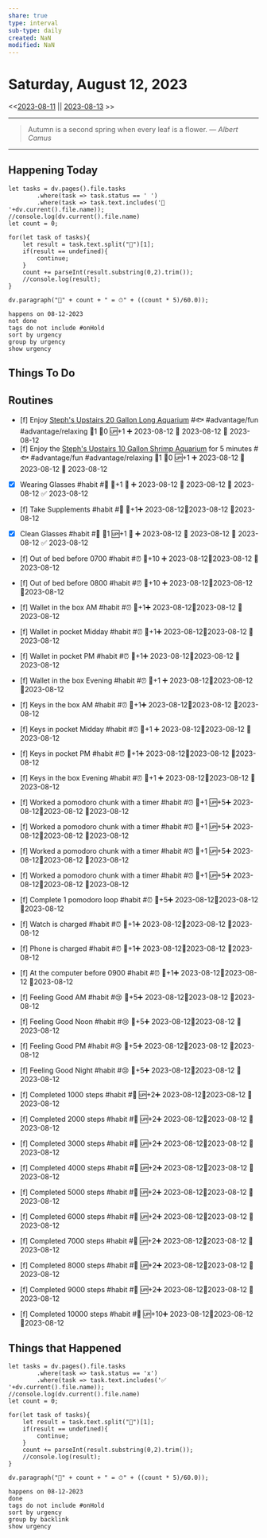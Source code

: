 ```yaml
---
share: true
type: interval
sub-type: daily
created: NaN 
modified: NaN
---
```

# Saturday, August 12, 2023
<<[2023-08-11](./2023-08-11.md) || [2023-08-13](2023-08-13.md) >>

---

> Autumn is a second spring when every leaf is a flower.
> — <cite>Albert Camus</cite>

---
## Happening Today
```dataviewjs
let tasks = dv.pages().file.tasks
		.where(task => task.status == ' ')
		.where(task => task.text.includes('🛫 '+dv.current().file.name));
//console.log(dv.current().file.name)
let count = 0;

for(let task of tasks){
	let result = task.text.split("🍅")[1];
	if(result == undefined){
		continue;
	}
	count += parseInt(result.substring(0,2).trim());
	//console.log(result);
}

dv.paragraph("🍅" + count + " = ⏱" + ((count * 5)/60.0));
```

```tasks
happens on 08-12-2023
not done
tags do not include #onHold
sort by urgency
group by urgency
show urgency
```

## Things To Do





























## Routines








- [f] Enjoy [Steph's Upstairs 20 Gallon Long Aquarium](Steph's%20Upstairs%2020%20Gallon%20Long%20Aquarium.md) #🐟 #advantage/fun #advantage/relaxing 🍅1 🥄0 🆙+1 ➕ 2023-08-12 🛫 2023-08-12 📅 2023-08-12
- [f] Enjoy the [Steph's Upstairs 10 Gallon Shrimp Aquarium](Steph's%20Upstairs%2010%20Gallon%20Shrimp%20Aquarium.md) for 5 minutes #🐟 #advantage/fun #advantage/relaxing 🍅1 🥄0 🆙+1 ➕ 2023-08-12 🛫 2023-08-12 📅 2023-08-12






















- [x] Wearing Glasses #habit #👴 🥄+1 🔺 ➕ 2023-08-12 🛫 2023-08-12 📅 2023-08-12 ✅ 2023-08-12
- [f] Take Supplements #habit #👴 🥄+1➕ 2023-08-12🛫2023-08-12 📆2023-08-12
- [x] Clean Glasses #habit #👴 🥄1 🆙+1 🔺 ➕ 2023-08-12 🛫 2023-08-12 📅 2023-08-12 ✅ 2023-08-12






- [f] Out of bed before 0700 #habit #⏰ 🥄+10 ➕ 2023-08-12🛫2023-08-12 📆2023-08-12
- [f] Out of bed before 0800 #habit #⏰ 🥄+10 ➕ 2023-08-12🛫2023-08-12 📆2023-08-12
- [f] Wallet in the box AM #habit #⏰ 🥄+1➕ 2023-08-12🛫2023-08-12 📆2023-08-12
- [f] Wallet in pocket Midday #habit #⏰ 🥄+1➕ 2023-08-12🛫2023-08-12 📆2023-08-12
- [f] Wallet in pocket PM #habit #⏰ 🥄+1➕ 2023-08-12🛫2023-08-12 📆2023-08-12
- [f] Wallet in the box Evening #habit #⏰ 🥄+1 ➕ 2023-08-12🛫2023-08-12 📆2023-08-12
- [f] Keys in the box AM #habit #⏰ 🥄+1➕ 2023-08-12🛫2023-08-12 📆2023-08-12
- [f] Keys in pocket Midday #habit #⏰ 🥄+1 ➕ 2023-08-12🛫2023-08-12 📆2023-08-12
- [f] Keys in pocket PM #habit #⏰ 🥄+1➕ 2023-08-12🛫2023-08-12 📆2023-08-12
- [f] Keys in the box Evening #habit #⏰ 🥄+1 ➕ 2023-08-12🛫2023-08-12 📆2023-08-12
- [f] Worked a pomodoro chunk with a timer #habit #⏰ 🥄+1 🆙+5➕ 2023-08-12🛫2023-08-12 📆2023-08-12
- [f] Worked a pomodoro chunk with a timer #habit #⏰ 🥄+1 🆙+5➕ 2023-08-12🛫2023-08-12 📆2023-08-12
- [f] Worked a pomodoro chunk with a timer #habit #⏰ 🥄+1 🆙+5➕ 2023-08-12🛫2023-08-12 📆2023-08-12
- [f] Worked a pomodoro chunk with a timer #habit #⏰ 🥄+1 🆙+5➕ 2023-08-12🛫2023-08-12 📆2023-08-12
- [f] Complete 1 pomodoro loop #habit #⏰ 🥄+5➕ 2023-08-12🛫2023-08-12 📆2023-08-12
- [f] Watch is charged #habit #⏰ 🥄+1➕ 2023-08-12🛫2023-08-12 📆2023-08-12
- [f] Phone is charged #habit #⏰ 🥄+1➕ 2023-08-12🛫2023-08-12 📆2023-08-12
- [f] At the computer before 0900 #habit #⏰ 🥄+1➕ 2023-08-12🛫2023-08-12 📆2023-08-12


- [f] Feeling Good AM #habit #😢 🥄+5➕ 2023-08-12🛫2023-08-12 📆2023-08-12
- [f] Feeling Good Noon #habit #😢 🥄+5➕ 2023-08-12🛫2023-08-12 📆2023-08-12
- [f] Feeling Good PM #habit #😢 🥄+5➕ 2023-08-12🛫2023-08-12 📆2023-08-12
- [f] Feeling Good Night #habit #😢 🥄+5➕ 2023-08-12🛫2023-08-12 📆2023-08-12


- [f] Completed 1000 steps #habit #💪 🆙+2➕ 2023-08-12🛫2023-08-12 📆2023-08-12
- [f] Completed 2000 steps #habit #💪 🆙+2➕ 2023-08-12🛫2023-08-12 📆2023-08-12
- [f] Completed 3000 steps #habit #💪 🆙+2➕ 2023-08-12🛫2023-08-12 📆2023-08-12
- [f] Completed 4000 steps #habit #💪 🆙+2➕ 2023-08-12🛫2023-08-12 📆2023-08-12
- [f] Completed 5000 steps #habit #💪 🆙+2➕ 2023-08-12🛫2023-08-12 📆2023-08-12
- [f] Completed 6000 steps #habit #💪 🆙+2➕ 2023-08-12🛫2023-08-12 📆2023-08-12
- [f] Completed 7000 steps #habit #💪 🆙+2➕ 2023-08-12🛫2023-08-12 📆2023-08-12
- [f] Completed 8000 steps #habit #💪 🆙+2➕ 2023-08-12🛫2023-08-12 📆2023-08-12
- [f] Completed 9000 steps #habit #💪 🆙+2➕ 2023-08-12🛫2023-08-12 📆2023-08-12
- [f] Completed 10000 steps #habit #💪 🆙+10➕ 2023-08-12🛫2023-08-12 📆2023-08-12


















## Things that Happened
```dataviewjs
let tasks = dv.pages().file.tasks
		.where(task => task.status == 'x')
		.where(task => task.text.includes('✅ '+dv.current().file.name));
//console.log(dv.current().file.name)
let count = 0;

for(let task of tasks){
	let result = task.text.split("🍅")[1];
	if(result == undefined){
		continue;
	}
	count += parseInt(result.substring(0,2).trim());
	//console.log(result);
}

dv.paragraph("🍅" + count + " = ⏱" + ((count * 5)/60.0));
```


```tasks
happens on 08-12-2023
done
tags do not include #onHold
sort by urgency
group by backlink
show urgency
```
